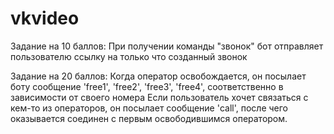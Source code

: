 # vkvideo

Задание на 10 баллов:
При получении команды "звонок" бот отправляет пользователю ссылку на только что созданный звонок

Задание на 20 баллов:
Когда оператор освобождается, он посылает боту сообщение 'free1', 'free2', 'free3', 'free4', соответственно в зависимости от своего номера
Если пользователь хочет связаться с кем-то из операторов, он посылает сообщение 'call', после чего оказывается соединен с первым освободившимся оператором.
